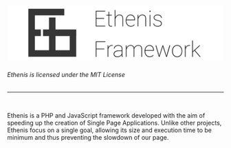 <a href="https://drasite.com/ethenis"><img src="https://github.com/daniruiz/Ethenis-Framework/blob/master/logo.png?raw=true" width=1000></a>

###### Ethenis is licensed under the MIT License
<hr>
<br>

Ethenis is a PHP and JavaScript framework developed with the aim of speeding up the creation of Single Page Applications. Unlike other projects, Ethenis focus on a single goal, allowing its size and execution time to be minimum and thus preventing the slowdown of our page.
